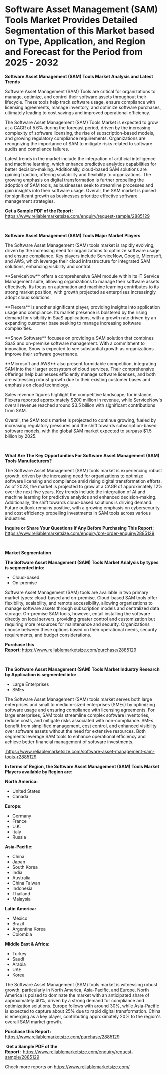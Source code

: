 <p><h1>Software Asset Management (SAM) Tools Market Provides Detailed Segmentation of this Market based on Type, Application, and Region and Forecast for the Period from 2025 - 2032</h1></p><p><strong>Software Asset Management (SAM) Tools Market Analysis and Latest Trends</strong></p>
<p><p>Software Asset Management (SAM) Tools are critical for organizations to manage, optimize, and control their software assets throughout their lifecycle. These tools help track software usage, ensure compliance with licensing agreements, manage inventory, and optimize software purchases, ultimately leading to cost savings and improved operational efficiency. </p><p>The Software Asset Management (SAM) Tools Market is expected to grow at a CAGR of 5.6% during the forecast period, driven by the increasing complexity of software licensing, the rise of subscription-based models, and growing regulatory compliance requirements. Organizations are recognizing the importance of SAM to mitigate risks related to software audits and compliance failures. </p><p>Latest trends in the market include the integration of artificial intelligence and machine learning, which enhance predictive analytics capabilities for better decision-making. Additionally, cloud-based SAM solutions are gaining traction, offering scalability and flexibility to organizations. The growing emphasis on digital transformation is further propelling the adoption of SAM tools, as businesses seek to streamline processes and gain insights into their software usage. Overall, the SAM market is poised for significant growth as businesses prioritize effective software management strategies.</p></p>
<p><strong>Get a Sample PDF of the Report:&nbsp;</strong> <a href="https://www.reliablemarketsize.com/enquiry/request-sample/2885129?utm_campaign=3348&utm_medium=2&utm_source=Github&utm_content=ia&utm_term=13032025&utm_id=software-asset-management-sam-tools">https://www.reliablemarketsize.com/enquiry/request-sample/2885129</a></p>
<p>&nbsp;</p>
<p><strong>Software Asset Management (SAM) Tools Major Market Players</strong></p>
<p><p>The Software Asset Management (SAM) tools market is rapidly evolving, driven by the increasing need for organizations to optimize software usage and ensure compliance. Key players include ServiceNow, Google, Microsoft, and AWS, which leverage their cloud infrastructure for integrated SAM solutions, enhancing visibility and control.</p><p>**ServiceNow** offers a comprehensive SAM module within its IT Service Management suite, allowing organizations to manage their software assets effectively. Its focus on automation and machine learning contributes to its strong market position, with growth projected as enterprises increasingly adopt cloud solutions.</p><p>**Flexera** is another significant player, providing insights into application usage and compliance. Its market presence is bolstered by the rising demand for visibility in SaaS applications, with a growth rate driven by an expanding customer base seeking to manage increasing software complexities.</p><p>**Snow Software** focuses on providing a SAM solution that combines SaaS and on-premise software management. With a commitment to innovation, Snow is expected to see substantial growth as organizations improve their software governance.</p><p>**Microsoft and AWS** also present formidable competition, integrating SAM into their larger ecosystem of cloud services. Their comprehensive offerings help businesses efficiently manage software licenses, and both are witnessing robust growth due to their existing customer bases and emphasis on cloud technology.</p><p>Sales revenue figures highlight the competitive landscape; for instance, Flexera reported approximately $200 million in revenue, while ServiceNow's overall revenue reached around $3.5 billion with significant contributions from SAM.</p><p>Overall, the SAM tools market is projected to continue growing, fueled by increasing regulatory pressures and the shift towards subscription-based software models, with the global SAM market expected to surpass $1.5 billion by 2025.</p></p>
<p>&nbsp;</p>
<p><strong>What Are The Key Opportunities For Software Asset Management (SAM) Tools Manufacturers?</strong></p>
<p><p>The Software Asset Management (SAM) tools market is experiencing robust growth, driven by the increasing need for organizations to optimize software licensing and compliance amid rising digital transformation efforts. As of 2023, the market is projected to grow at a CAGR of approximately 12% over the next five years. Key trends include the integration of AI and machine learning for predictive analytics and enhanced decision-making. Additionally, the shift towards cloud-based solutions is driving demand. Future outlook remains positive, with a growing emphasis on cybersecurity and cost efficiency propelling investments in SAM tools across various industries.</p></p>
<p><strong>Inquire or Share Your Questions If Any Before Purchasing This Report:</strong> <a href="https://www.reliablemarketsize.com/enquiry/pre-order-enquiry/2885129?utm_campaign=3348&utm_medium=2&utm_source=Github&utm_content=ia&utm_term=13032025&utm_id=software-asset-management-sam-tools">https://www.reliablemarketsize.com/enquiry/pre-order-enquiry/2885129</a></p>
<p>&nbsp;</p>
<p><strong>Market Segmentation</strong></p>
<p><strong>The Software Asset Management (SAM) Tools Market Analysis by types is segmented into:</strong></p>
<p><ul><li>Cloud-based</li><li>On-premise</li></ul></p>
<p><p>Software Asset Management (SAM) tools are available in two primary market types: cloud-based and on-premise. Cloud-based SAM tools offer flexibility, scalability, and remote accessibility, allowing organizations to manage software assets through subscription models and centralized data storage. On-premise SAM tools, however, entail installing the software directly on local servers, providing greater control and customization but requiring more resources for maintenance and security. Organizations choose between these options based on their operational needs, security requirements, and budget considerations.</p></p>
<p><strong>Purchase this Report:&nbsp;</strong><a href="https://www.reliablemarketsize.com/purchase/2885129?utm_campaign=3348&utm_medium=2&utm_source=Github&utm_content=ia&utm_term=13032025&utm_id=software-asset-management-sam-tools">https://www.reliablemarketsize.com/purchase/2885129</a></p>
<p>&nbsp;</p>
<p><strong>The Software Asset Management (SAM) Tools Market Industry Research by Application is segmented into:</strong></p>
<p><ul><li>Large Enterprises</li><li>SMEs</li></ul></p>
<p><p>The Software Asset Management (SAM) tools market serves both large enterprises and small to medium-sized enterprises (SMEs) by optimizing software usage and ensuring compliance with licensing agreements. For large enterprises, SAM tools streamline complex software inventories, reduce costs, and mitigate risks associated with non-compliance. SMEs benefit from simplified management, cost control, and enhanced visibility over software assets without the need for extensive resources. Both segments leverage SAM tools to enhance operational efficiency and achieve better financial management of software investments.</p></p>
<p><a href="https://www.reliablemarketsize.com/software-asset-management-sam-tools-r2885129?utm_campaign=3348&utm_medium=2&utm_source=Github&utm_content=ia&utm_term=13032025&utm_id=software-asset-management-sam-tools">&nbsp;https://www.reliablemarketsize.com/software-asset-management-sam-tools-r2885129</a></p>
<p><strong>In terms of Region, the Software Asset Management (SAM) Tools Market Players available by Region are:</strong></p>
<p>
    <p> <strong> North America: </strong>
        <ul>
            <li>United States</li>
            <li>Canada</li>
        </ul>
        </p> 
    <p> <strong> Europe: </strong>
        <ul>
            <li>Germany</li>
            <li>France</li>
            <li>U.K.</li>
            <li>Italy</li>
            <li>Russia</li>
        </ul>
        </p> 
    <p> <strong> Asia-Pacific: </strong>
        <ul>
            <li>China</li>
            <li>Japan</li>
            <li>South Korea</li>
            <li>India</li>
            <li>Australia</li>
            <li>China Taiwan</li>
            <li>Indonesia</li>
            <li>Thailand</li>
            <li>Malaysia</li>
        </ul>
        </p> 
    <p> <strong> Latin America: </strong>
        <ul>
            <li>Mexico</li>
            <li>Brazil</li>
            <li>Argentina Korea</li>
            <li>Colombia</li>
        </ul>
        </p> 
    <p> <strong> Middle East & Africa: </strong>
        <ul>
            <li>Turkey</li>
            <li>Saudi</li>
            <li>Arabia</li>
            <li>UAE</li>
            <li>Korea</li>
        </ul>
    </p>
    </p>
<p><p>The Software Asset Management (SAM) tools market is witnessing robust growth, particularly in North America, Asia-Pacific, and Europe. North America is poised to dominate the market with an anticipated share of approximately 40%, driven by a strong demand for compliance and optimization solutions. Europe follows with around 30%, while Asia-Pacific is expected to capture about 25% due to rapid digital transformation. China is emerging as a key player, contributing approximately 20% to the region's overall SAM market growth.</p></p>
<p><strong>Purchase this Report: </strong><a href="https://www.reliablemarketsize.com/purchase/2885129?utm_campaign=3348&utm_medium=2&utm_source=Github&utm_content=ia&utm_term=13032025&utm_id=software-asset-management-sam-tools">https://www.reliablemarketsize.com/purchase/2885129</a></p>
<p>&nbsp;<strong>Get a Sample PDF of the Report:&nbsp;&nbsp;</strong><a href="https://www.reliablemarketsize.com/enquiry/request-sample/2885129?utm_campaign=3348&utm_medium=2&utm_source=Github&utm_content=ia&utm_term=13032025&utm_id=software-asset-management-sam-tools">https://www.reliablemarketsize.com/enquiry/request-sample/2885129</a></p>
<p><strong></strong></p>
<p>Check more reports on <a href="https://www.reliablemarketsize.com/?utm_campaign=3348&utm_medium=2&utm_source=Github&utm_content=ia&utm_term=13032025&utm_id=software-asset-management-sam-tools">https://www.reliablemarketsize.com/</a></p>